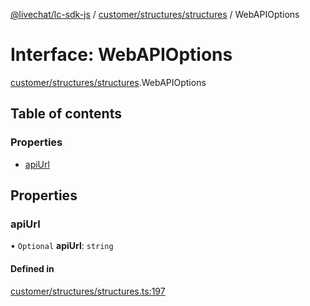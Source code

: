 [@livechat/lc-sdk-js](../README.md) / [customer/structures/structures](../modules/customer_structures_structures.md) / WebAPIOptions

# Interface: WebAPIOptions

[customer/structures/structures](../modules/customer_structures_structures.md).WebAPIOptions

## Table of contents

### Properties

- [apiUrl](customer_structures_structures.WebAPIOptions.md#apiurl)

## Properties

### apiUrl

• `Optional` **apiUrl**: `string`

#### Defined in

[customer/structures/structures.ts:197](https://github.com/livechat/lc-sdk-js/blob/d267eeb/src/customer/structures/structures.ts#L197)
